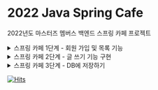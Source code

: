 # 2022 Java Spring Cafe

2022년도 마스터즈 멤버스 백엔드 스프링 카페 프로젝트

<details>
<summary>스프링 카페 1단계 - 회원 가입 및 목록 기능</summary>

## API 요구사항

| HTTP Method | URL             | Description |
|-------------|-----------------|-------------|
| POST        | /users          | 회원 가입       |
| GET         | /users          | 회원 목록 조회    |
| GET         | /users/{userId} | 회원 프로필 조회   |

## 상세 기능 요구사항

- [x] 웹페이지 디자인
- [x] 별도의 데이터베이스는 사용하지 않는다.
- [x] 회원 가입 기능 구현
- [x] 회원 목록 조회 기능 구현
- [x] 회원 프로필 조회 기능 구현

## 프로그래밍 요구사항

- [x] 각 기능에 따른 url과 메소드 convention
- [x] 회원가입 기능 구현
- [x] 회원가입 기능 구현
- [x] 회원 프로필 정보보기
- [x] HTML의 중복 제거

</details>

<details>
<summary>스프링 카페 2단계 - 글 쓰기 기능 구현</summary>

## 신경쓴 부분

1. 각 계층의 역할
   `controller` : 웹 계층 처리, domain -> dto 변환
   `service` : 요청 dto -> domain, 비즈니스적 검증사항 검증
   `repository` : 객체를 저장하고 관리
   `domain` : 도메인 데이터 저장, 필수값 검증, 도메인 로직

2. 최대한 요구사항에 맞게 개발
   `User` 클래스는 초기에 DB를 고려하며 개발해버려서, 부득이 `Long id` 로 만들었습니다.
   하지만 `Article` 의 경우 요구사항에서 `int` 형을 반환하는 `ArrayList.size` 를 id 로 사용하라고 하여
   `Article` 의 `id` 는 `Integer` 으로 선언하였습니다.

3. 특정 `도메인`과 관련된 클래스들만 모아서 `패키징`
   클래스를 찾을 때, 각 `계층별`로 패키징된 구조보다 `도메인 관련성`을 기준으로 `패키징`한 구조가 클래스를 찾기에 더 좋았습니다.
   이 부분은 주관적인 것 같긴 합니다..

4. 각 계층별로 맞춤형 테스트 진행
- `Controller` : 행위 검증에 집중
    - Service 를 Mocking 하여 `단위 테스트 진행`
      Service 를 Mocking 하지 않으면 **Repository 의존성**도 생기고,
      Repository에 상태를 미리 준비하는 작업에 대한 코드가 많아질 것 같아 Service 를 Mocking 하였습니다.
- `Service` : 행위 및 상태 검증
    - `통합 테스트` 진행
      `단위 테스트`를 하려면 Repository 를 Mocking 해야하는데 MemoryRepository 를 사용중이라서 `오버헤드`가 적고,
      Mocking 하면서 하면 너무 미션 진행시간이 길어질 것 같아 `통합테스트`로 진행하였습니다
- `Repository` : 상태 검증에 집중
    - `단위 테스트` 진행
- `Domain` : 행위 및 상태 검증
    - `단위 테스트` 진행
- `Util` : 상태 검증
    -  `단위 테스트` 진행
    - 비즈니스와 관련없는 로직의 테스트는 어떤 기능에 대한 테스트인지 알아보기 쉬운 설명을 작성하였습니다.

5. Dto 네이밍
   의미없는 접미어 `Dto` 를 붙이는 것을 지양하고, 이름 그 자체로 의미를 가지도록 하였습니다.

## API 요구사항

| HTTP Method | URL                | Description   |
|-------------|--------------------|---------------|
| POST        | /questions         | 글 등록          |
| GET         | /                  | 글 목록 조회       |
| GET         | /articles/{userId} | 글 상세보기 |

## 글 등록 요구사항

- [x] 게시글 기능 구현을 담당할 ArticleController를 추가하고 애노테이션 매핑한다.
- [x] 게시글 작성 요청(POST 요청)을 처리할 메소드를 추가하고 매핑한다.
- [x] 사용자가 전달한 값을 Article 클래스를 생성해 저장한다.
- [x] 게시글 목록을 관리하는 ArrayList를 생성한 후 앞에서 생성한 Article 인스턴스를 ArrayList에 저장한다.
- [x] 게시글 추가를 완료한 후 메인 페이지(“redirect:/”)로 이동한다.

## 글 목록 조회 요구사항

- [x] 메인 페이지(요청 URL이 “/”)를 담당하는 Controller의 method에서 게시글 목록을 조회한다.
- [x] 조회한 게시글 목록을 Model에 저장한 후 View에 전달한다. 게시글 목록은 앞의 게시글 작성 단계에서 생성한 ArrayList를 그대로 전달한다.
- [x] View에서 Model을 통해 전달한 게시글 목록을 출력한다.

## 글 상세보기 요구사항

- [x] 게시글 목록(qna/list.html)의 제목을 클릭했을 때 게시글 상세 페이지에 접속할 수 있도록 한다.
    - 게시글 상세 페이지 접근 URL은 "/articles/{index}"(예를 들어 첫번째 글은 /articles/1)와 같이 구현한다.
    - 게시글 객체에 id 인스턴스 변수를 추가하고 ArrayList에 게시글 객체를 추가할 때 ArrayList.size() + 1을 게시글 객체의 id로 사용한다.
- [x] Controller에 상세 페이지 접근 method를 추가하고 URL은 /articles/{index}로 매핑한다.
- [x] ArrayList에서 index - 1 해당하는 데이터를 조회한 후 Model에 저장해 /qna/show.html에 전달한다.
- [x] /qna/show.html에서는 Controller에서 전달한 데이터를 활용해 html을 생성한다.

<details>
<summary>테스트 코드 실행 결과</summary>
<img src="https://user-images.githubusercontent.com/45728407/158217866-492db94e-a4ec-45c2-9cb1-8f4a6601fc5d.png" alt=""/><br>
<img src="https://user-images.githubusercontent.com/45728407/158200503-88fd3e0c-069f-4978-83e3-c1b6492b9af0.png" alt=""/><br>
<img src="https://user-images.githubusercontent.com/45728407/158191343-ee6fd00c-5a13-447b-89d2-600ad80737e9.png" alt=""/><br>
<img src="https://user-images.githubusercontent.com/45728407/158191618-0a2c8774-9479-4daa-938a-91d0e4c1adf8.png" alt=""/><br>
<img src="https://user-images.githubusercontent.com/45728407/158191690-61e455cc-d5aa-480f-b4b1-5169b18534a4.png" alt=""/><br>
</details>
</details>

<details>
<summary>스프링 카페 3단계 - DB에 저장하기</summary>

프로젝트 URL : https://java-spring-cafe-jinan159.herokuapp.com/

## 신경쓴 부분

## 1. 테스트 코드를 작성하기 쉬운 형태로

기존에 UserRepository 는 save 에서 `id` 를 반환하고, ArticleRepository 는 `Article` 을 반환했습니다.
두 가지로 개발해보며 확실히 저장 후 `도메인 객체`를 반환하는것이, 로직의 흐름이나 테스트코드 작성에도 유리하다고 느꼈습니다.
그래서 UserRepository 도 `id` 가 아닌, `User` 를 반환하도록 개선하였습니다.


### 2. 테스트에 대한 공부의 중요성<br>

2단계에서 테스트에 엄청나게 공을 들였었는데, 그 효과가 이번 3단계에서 바로 나타났습니다.
이전 단계에서 작성했던 테스트 코드에는 미션의 요구사항과 제가 생각했던 제약조건들이 녹아들어있습니다.
이를 MemoryRepository 에서 JDBCRepository 로 이전을 하면서 테스트 코드를 통해 이전 모듈과의 호환성을 검증할 수 있어서
개발 생산성이 엄청나게 올라간다는 것을 느꼈습니다.
그래서 이번 단계를 통해 더 효율적이고 정확한 테스트를 작성할 수 있도록 공부해야겠다는 동기부여를 얻게 되었습니다.

### 3. 배포시 프로파일 분리 및 환경변수 활용

로컬에서는 돌리는 DB는 프로젝트 설정파일(application.yml)에 접속정보가 있어도 크게 상관이 없지만,
배포될 서버의 접속 정보를 Git 저장소에 올리는 절대 안됩니다.
방법을 강구하던 중 application.yml 에서 시스템 환경변수를 활용할 수 있다는 것을 알게되어 적용하였습니다.

### 4. 배포 브랜치를 별도로 관리

기존에 사용하는 `step1`, `step2`, `step3` 등등은 개발용으로 사용하고 PR merge 후 삭제하기 때문에 배포용 브랜치로 사용할 수 없습니다.
그리고 `jinan159` 라는 제 프로젝트의 master 브랜치는 개발 소스를 보관하는 역할만 하는것이 맞다고 생각했습니다.
게다가 배포를 위해서는 application.yml 의 설정도 일부 변경해야 하기에, 따로 브랜치를 만들어서 관리하기로 했습니다.

저는 그래서`step3` 에서 배포에 필요한 사전준비를 모두 완료한 후, `deploy` 브랜치를 따로 생성하여 이 브랜치를 `heroku` 와 연결하였습니다.
결과적으로 `jinan159` 브랜치의 application.yml 에는 `개발용 프로파일`이 실행되도록 설정하고,
`deploy` 브랜치의 application.yml 에는 `배포용 프로파일`이 실행되도록 설정하였습니다.

## 프로그래밍 요구사항

### H2 데이터베이스 연동
- [x] H2 데이터베이스 의존성을 추가하고 연동한다.
- [x] ORM은 사용하지 않는다.
- [x] Spring JDBC를 사용한다.
- [x] DB 저장 및 조회에 필요한 SQL은 직접 작성한다.

### 게시글 데이터 저장하기
- [x] Article 클래스를 DB 테이블에 저장할 수 있게 구현한다.
- [x] Article 테이블이 적절한 PK를 가지도록 구현한다.

### 게시글 목록 구현하기
- [x] 전체 게시글 목록 데이터를 DB에서 조회하도록 구현한다.

### 게시글 상세보기 구현하기
- [x] 게시글의 세부 내용을 DB에서 가져오도록 구현한다.

### 사용자 정보 DB에 저장
- [x] 회원가입을 통해 등록한 사용자 정보를 DB에 저장한다.

### 배포
- [x] Heroku로 배포를 진행하고 README에 배포 URL을 기술한다.

<details>
<summary>테스트 코드 실행 결과</summary>
<img src="https://user-images.githubusercontent.com/45728407/158328464-84f9c3c5-be07-4eaf-bf72-ba315e6f252f.png" alt=""/><br>
<img src="https://user-images.githubusercontent.com/45728407/158328234-2c23e81d-52c9-4120-b3c1-ce0656705bd3.png" alt=""/><br>
<img src="https://user-images.githubusercontent.com/45728407/158328319-60575cda-e5d1-4753-b489-45b14d0fc213.png" alt=""/><br>
<img src="https://user-images.githubusercontent.com/45728407/158328374-89c8ee0d-78e6-4de8-85cb-e7206328fb5a.png" alt=""/><br>
<img src="https://user-images.githubusercontent.com/45728407/158328441-66234ab2-0fb8-4f25-80f8-6c954d1b5dd5.png" alt=""/><br>
</details>

</details>

[![Hits](https://hits.seeyoufarm.com/api/count/incr/badge.svg?url=https%3A%2F%2Fgithub.com%2Fjinan159%2Fjava-spring-cafe%2Ftree%2Fstep2&count_bg=%2379C83D&title_bg=%23555555&icon=&icon_color=%23E7E7E7&title=hits&edge_flat=false)](https://hits.seeyoufarm.com)
